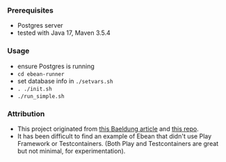 
### Prerequisites

* Postgres server 
* tested with Java 17, Maven 3.5.4 

### Usage

* ensure Postgres is running
* `cd ebean-runner`
* set database info in `./setvars.sh` 
* `. ./init.sh`
* `./run_simple.sh`

### Attribution

* This project originated from [this Baeldung article](https://www.baeldung.com/ebean-orm) and [this repo](https://github.com/eugenp/tutorials/tree/master/libraries-data-db).
* It has been difficult to find an example of Ebean that didn't use Play Framework or Testcontainers. (Both Play and Testcontainers are great but not minimal, for experimentation).

